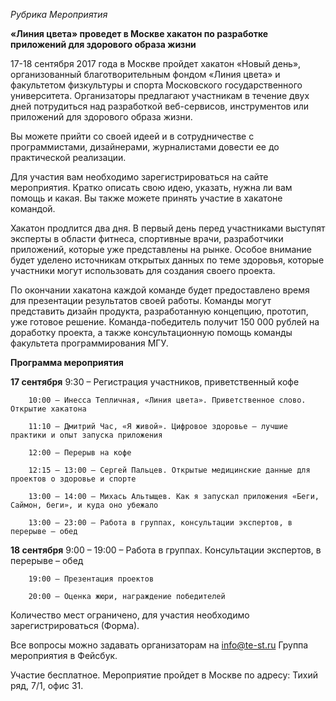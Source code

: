 *Рубрика Мероприятия* 

**«Линия цвета» проведет в Москве хакатон по разработке приложений для здорового образа жизни**

17-18 сентября 2017 года в Москве пройдет хакатон «Новый день», организованный благотворительным фондом «Линия цвета» и факультетом физкультуры и спорта Московского государственного университета. Организаторы предлагают участникам в течение двух дней потрудиться над разработкой веб-сервисов, инструментов или приложений для здорового образа жизни. 

Вы можете прийти со своей идеей и в сотрудничестве с программистами, дизайнерами, журналистами довести ее до практической реализации. 

Для участия вам необходимо зарегистрироваться на сайте мероприятия. Кратко описать свою идею, указать, нужна ли вам помощь и какая. Вы также можете принять участие в хакатоне командой. 

Хакатон продлится два дня. В первый день перед участниками выступят эксперты в области фитнеса, спортивные врачи, разработчики приложений, которые уже представлены на рынке. Особое внимание будет уделено источникам открытых данных по теме здоровья, которые участники могут использовать для создания своего проекта.

По окончании хакатона каждой команде будет предоставлено время для презентации результатов своей работы. Команды могут представить дизайн продукта, разработанную концепцию, прототип, уже готовое решение.
Команда-победитель получит 150 000 рублей на доработку проекта, а также консультационную помощь команды факультета программирования МГУ.

**Программа мероприятия**

**17 сентября**
		9:30 – Регистрация участников, приветственный кофе
		
		10:00 – Инесса Тепличная, «Линия цвета». Приветственное слово. Открытие хакатона
		
		11:10 – Дмитрий Час, «Я живой». Цифровое здоровье – лучшие практики и опыт запуска приложения
		
		12:00 – Перерыв на кофе
		
		12:15 – 13:00 – Сергей Пальцев. Открытые медицинские данные для проектов о здоровье и спорте

		13:00 – 14:00 – Михась Альтыщев. Как я запускал приложения «Беги, Саймон, беги», и куда оно убежало

		13:00 – 23:00 – Работа в группах, консультации экспертов, в перерыве – обед

**18 сентября**
		9:00 – 19:00 – Работа в группах. Консультации экспертов, в перерыве – обед
		
		19:00 – Презентация проектов
		
		20:00 – Оценка жюри, награждение победителей

Количество мест ограничено, для участия необходимо зарегистрироваться (Форма).

Все вопросы можно задавать организаторам на info@te-st.ru Группа мероприятия в Фейсбук.

Участие бесплатное. Мероприятие пройдет в Москве по адресу: Тихий ряд, 7/1, офис 31.
